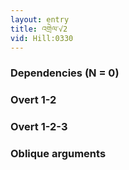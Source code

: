 ```yaml
---
layout: entry
title: འགྲེལ་√2
vid: Hill:0330
---
```

### Dependencies (N = 0)


### Overt 1-2


### Overt 1-2-3


### Oblique arguments
